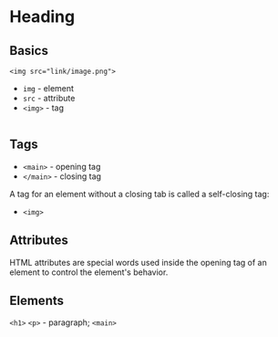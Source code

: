 # Heading

## Basics

`<img src="link/image.png">`

- `img` - element
- `src` - attribute
- `<img>` - tag

<img>

## Tags

- `<main>` - opening tag
- `</main>` - closing tag

A tag for an element without a closing tab is called a self-closing tag:
- `<img>`

## Attributes

HTML attributes are special words used inside the opening tag of an element to control the element's behavior.


## Elements

`<h1>`
`<p>` - paragraph; 
`<main>` 
